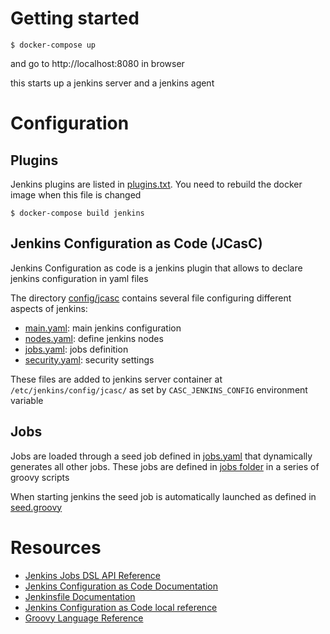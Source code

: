 # Getting started

```
$ docker-compose up
```

and go to http://localhost:8080 in browser

this starts up a jenkins server and a jenkins agent

# Configuration

## Plugins

Jenkins plugins are listed in [plugins.txt](./docker/plugins.txt). You need to rebuild the docker image when this file is changed

```
$ docker-compose build jenkins
```

## Jenkins Configuration as Code (JCasC)

Jenkins Configuration as code is a jenkins plugin that allows to declare jenkins configuration in yaml files

The directory [config/jcasc](./config/jcasc) contains several file configuring different aspects of jenkins:

* [main.yaml](./config/jcasc/main.yaml): main jenkins configuration
* [nodes.yaml](./config/jcasc/nodes.yaml): define jenkins nodes
* [jobs.yaml](./config/jobs.yaml): jobs definition
* [security.yaml](./config/security.yaml): security settings

These files are added to jenkins server container at `/etc/jenkins/config/jcasc/` as set by `CASC_JENKINS_CONFIG` environment variable

## Jobs

Jobs are loaded through a seed job defined in [jobs.yaml](./config/jobs.yaml) that dynamically generates all other jobs. These jobs are defined in [jobs folder](./config/jobs) in a series of groovy scripts

When starting jenkins the seed job is automatically launched as defined in [seed.groovy](./docker/init.groovy.d/seed.groovy)

# Resources

* [Jenkins Jobs DSL API Reference](http://localhost:8080/plugin/job-dsl/api-viewer/index.html)
* [Jenkins Configuration as Code Documentation](https://github.com/jenkinsci/configuration-as-code-plugin/blob/master/README.md)
* [Jenkinsfile Documentation](https://www.jenkins.io/doc/book/pipeline/jenkinsfile/)
* [Jenkins Configuration as Code local reference](http://localhost:8080/configuration-as-code/reference)
* [Groovy Language Reference](http://docs.groovy-lang.org/latest/html/documentation/#_groovy_language_specification)
